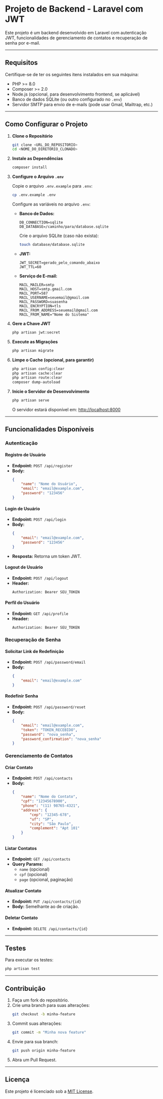 # Projeto de Backend - Laravel com JWT

Este projeto é um backend desenvolvido em Laravel com autenticação JWT, funcionalidades de gerenciamento de contatos e recuperação de senha por e-mail.

---

## **Requisitos**
Certifique-se de ter os seguintes itens instalados em sua máquina:

- PHP >= 8.0
- Composer >= 2.0
- Node.js (opcional, para desenvolvimento frontend, se aplicável)
- Banco de dados SQLite (ou outro configurado no `.env`)
- Servidor SMTP para envio de e-mails (pode usar Gmail, Mailtrap, etc.)

---

## **Como Configurar o Projeto**

1. **Clone o Repositório**

   ```bash
   git clone <URL_DO_REPOSITORIO>
   cd <NOME_DO_DIRETORIO_CLONADO>
   ```

2. **Instale as Dependências**

   ```bash
   composer install
   ```

3. **Configure o Arquivo `.env`**

   Copie o arquivo `.env.example` para `.env`:

   ```bash
   cp .env.example .env
   ```

   Configure as variáveis no arquivo `.env`:

   - **Banco de Dados:**
     ```env
     DB_CONNECTION=sqlite
     DB_DATABASE=/caminho/para/database.sqlite
     ```
     Crie o arquivo SQLite (caso não exista):
     ```bash
     touch database/database.sqlite
     ```

   - **JWT:**
     ```env
     JWT_SECRET=gerado_pelo_comando_abaixo
     JWT_TTL=60
     ```

   - **Serviço de E-mail:**
     ```env
     MAIL_MAILER=smtp
     MAIL_HOST=smtp.gmail.com
     MAIL_PORT=587
     MAIL_USERNAME=seuemail@gmail.com
     MAIL_PASSWORD=suasenha
     MAIL_ENCRYPTION=tls
     MAIL_FROM_ADDRESS=seuemail@gmail.com
     MAIL_FROM_NAME="Nome do Sistema"
     ```

4. **Gere a Chave JWT**

   ```bash
   php artisan jwt:secret
   ```

5. **Execute as Migrações**

   ```bash
   php artisan migrate
   ```

6. **Limpe o Cache (opcional, para garantir)**

   ```bash
   php artisan config:clear
   php artisan cache:clear
   php artisan route:clear
   composer dump-autoload
   ```

7. **Inicie o Servidor de Desenvolvimento**

   ```bash
   php artisan serve
   ```

   O servidor estará disponível em: [http://localhost:8000](http://localhost:8000)

---

## **Funcionalidades Disponíveis**

### **Autenticação**

#### **Registro de Usuário**
- **Endpoint:** `POST /api/register`
- **Body:**
  ```json
  {
      "name": "Nome do Usuário",
      "email": "email@example.com",
      "password": "123456"
  }
  ```

#### **Login de Usuário**
- **Endpoint:** `POST /api/login`
- **Body:**
  ```json
  {
      "email": "email@example.com",
      "password": "123456"
  }
  ```
- **Resposta:** Retorna um token JWT.

#### **Logout de Usuário**
- **Endpoint:** `POST /api/logout`
- **Header:**
  ```
  Authorization: Bearer SEU_TOKEN
  ```

#### **Perfil do Usuário**
- **Endpoint:** `GET /api/profile`
- **Header:**
  ```
  Authorization: Bearer SEU_TOKEN
  ```

### **Recuperação de Senha**

#### **Solicitar Link de Redefinição**
- **Endpoint:** `POST /api/password/email`
- **Body:**
  ```json
  {
      "email": "email@example.com"
  }
  ```

#### **Redefinir Senha**
- **Endpoint:** `POST /api/password/reset`
- **Body:**
  ```json
  {
      "email": "email@example.com",
      "token": "TOKEN_RECEBIDO",
      "password": "nova_senha",
      "password_confirmation": "nova_senha"
  }
  ```

### **Gerenciamento de Contatos**

#### **Criar Contato**
- **Endpoint:** `POST /api/contacts`
- **Body:**
  ```json
  {
      "name": "Nome do Contato",
      "cpf": "12345678900",
      "phone": "(11) 98765-4321",
      "address": {
          "cep": "12345-678",
          "uf": "SP",
          "city": "São Paulo",
          "complement": "Apt 101"
      }
  }
  ```

#### **Listar Contatos**
- **Endpoint:** `GET /api/contacts`
- **Query Params:**
  - `name` (opcional)
  - `cpf` (opcional)
  - `page` (opcional, paginação)

#### **Atualizar Contato**
- **Endpoint:** `PUT /api/contacts/{id}`
- **Body:** Semelhante ao de criação.

#### **Deletar Contato**
- **Endpoint:** `DELETE /api/contacts/{id}`

---

## **Testes**

Para executar os testes:

```bash
php artisan test
```

---

## **Contribuição**
1. Faça um fork do repositório.
2. Crie uma branch para suas alterações:
   ```bash
   git checkout -b minha-feature
   ```
3. Commit suas alterações:
   ```bash
   git commit -m "Minha nova feature"
   ```
4. Envie para sua branch:
   ```bash
   git push origin minha-feature
   ```
5. Abra um Pull Request.

---

## **Licença**
Este projeto é licenciado sob a [MIT License](LICENSE).
